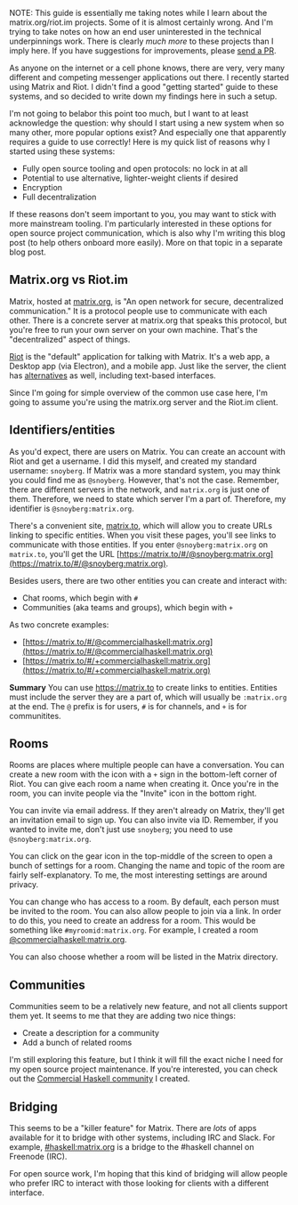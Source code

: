 NOTE: This guide is essentially me taking notes while I learn about
the matrix.org/riot.im projects. Some of it is almost certainly
wrong. And I'm trying to take notes on how an end user uninterested in
the technical underpinnings work. There is clearly _much more_ to
these projects than I imply here. If you have suggestions for
improvements, please
[send a PR](https://github.com/snoyberg/snoyman.com-content/edit/master/posts/guide-to-matrix-riot.md).

As anyone on the internet or a cell phone knows, there are very, very
many different and competing messenger applications out there. I
recently started using Matrix and Riot. I didn't find a good "getting
started" guide to these systems, and so decided to write down my
findings here in such a setup.

I'm not going to belabor this point too much, but I want to at least
acknowledge the question: why should I start using a new system when
so many other, more popular options exist? And especially one that
apparently requires a guide to use correctly! Here is my quick list of
reasons why I started using these systems:

* Fully open source tooling and open protocols: no lock in at all
* Potential to use alternative, lighter-weight clients if desired
* Encryption
* Full decentralization

If these reasons don't seem important to you, you may want to stick
with more mainstream tooling. I'm particularly interested in these
options for open source project communication, which is also why I'm
writing this blog post (to help others onboard more easily). More on
that topic in a separate blog post.

## Matrix.org vs Riot.im

Matrix, hosted at [matrix.org](https://www.matrix.org), is "An open
network for secure, decentralized communication." It is a protocol
people use to communicate with each other. There is a concrete server at
matrix.org that speaks this protocol, but you're free to run your own
server on your own machine. That's the "decentralized" aspect of
things.

[Riot](https://riot.im) is the "default" application for talking with
Matrix. It's a web app, a Desktop app (via Electron), and a mobile
app. Just like the server, the client has
[alternatives](https://matrix.org/docs/projects/try-matrix-now.html)
as well, including text-based interfaces.

Since I'm going for simple overview of the common use case here, I'm
going to assume you're using the matrix.org server and the Riot.im
client.

## Identifiers/entities

As you'd expect, there are users on Matrix. You can create an account
with Riot and get a username. I did this myself, and created my
standard username: `snoyberg`. If Matrix was a more standard system,
you may think you could find me as `@snoyberg`. However, that's not
the case. Remember, there are different servers in the network, and
`matrix.org` is just one of them. Therefore, we need to state which
server I'm a part of. Therefore, my identifier is
`@snoyberg:matrix.org`.

There's a convenient site, [matrix.to](https://matrix.to), which will
allow you to create URLs linking to specific entities. When you visit
these pages, you'll see links to communicate with those entities. If
you enter `@snoyberg:matrix.org` on `matrix.to`, you'll get the URL
[https://matrix.to/#/@snoyberg:matrix.org](https://matrix.to/#/@snoyberg:matrix.org).

Besides users, there are two other entities you can create and
interact with:

* Chat rooms, which begin with `#`
* Communities (aka teams and groups), which begin with `+`

As two concrete examples:

* [https://matrix.to/#/@commercialhaskell:matrix.org](https://matrix.to/#/@commercialhaskell:matrix.org)
* [https://matrix.to/#/+commercialhaskell:matrix.org](https://matrix.to/#/+commercialhaskell:matrix.org)

__Summary__ You can use https://matrix.to to create links to
entities. Entities must include the server they are a part of, which
will usually be `:matrix.org` at the end. The `@` prefix is for users,
`#` is for channels, and `+` is for communitites.

## Rooms

Rooms are places where multiple people can have a conversation. You can create a new room with the icon with a `+` sign in the bottom-left corner of Riot. You can give each room a name when creating it. Once you're in the room, you can invite people via the "Invite" icon in the bottom right.

You can invite via email address. If they aren't already on Matrix,
they'll get an invitation email to sign up. You can also invite via
ID. Remember, if you wanted to invite me, don't just use `snoyberg`;
you need to use `@snoyberg:matrix.org`.

You can click on the gear icon in the top-middle of the screen to open
a bunch of settings for a room. Changing the name and topic of the
room are fairly self-explanatory. To me, the most interesting settings
are around privacy.

You can change who has access to a room. By default, each person must
be invited to the room. You can also allow people to join via a
link. In order to do this, you need to create an address for a
room. This would be something like `#myroomid:matrix.org`. For
example, I created a room
[@commercialhaskell:matrix.org](https://matrix.to/#/@commercialhaskell:matrix.org).

You can also choose whether a room will be listed in the Matrix
directory.

## Communities

Communities seem to be a relatively new feature, and not all clients support them yet. It seems to me that they are adding two nice things:

* Create a description for a community
* Add a bunch of related rooms

I'm still exploring this feature, but I think it will fill the exact
niche I need for my open source project maintenance. If you're
interested, you can check out the
[Commercial Haskell community](https://matrix.to/#/+commercialhaskell:matrix.org)
I created.

## Bridging

This seems to be a "killer feature" for Matrix. There are _lots_ of
apps available for it to bridge with other systems, including IRC and
Slack. For example,
[#haskell:matrix.org](https://matrix.to/#/#haskell:matrix.org) is a
bridge to the #haskell channel on Freenode (IRC).

For open source work, I'm hoping that this kind of bridging will allow
people who prefer IRC to interact with those looking for clients with
a different interface.
